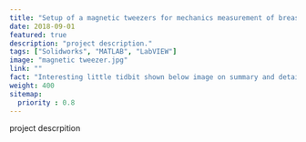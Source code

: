 ```yaml
---
title: "Setup of a magnetic tweezers for mechanics measurement of breast cancer cells"
date: 2018-09-01
featured: true
description: "project description."
tags: ["Solidworks", "MATLAB", "LabVIEW"]
image: "magnetic tweezer.jpg"
link: ""
fact: "Interesting little tidbit shown below image on summary and detail page"
weight: 400
sitemap:
  priority : 0.8
---
```



project descrpition
